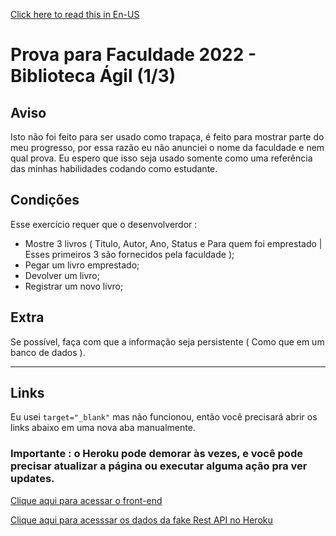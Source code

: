 <a href="https://github.com/marcosRoos/school-exam-2022-agile-library/blob/main/README.md">Click here to read this in En-US</a>

# Prova para Faculdade 2022 - Biblioteca Ágil (1/3)

## Aviso
Isto não foi feito para ser usado como trapaça, é feito para mostrar parte do meu progresso, por essa razão eu não anunciei o nome da faculdade e nem qual prova. Eu espero que isso seja usado somente como uma referência das minhas habilidades codando como estudante.

## Condições 
Esse exercício requer que o desenvolverdor :
* Mostre 3 livros ( Titulo, Autor, Ano, Status e Para quem foi emprestado | Esses primeiros 3 são fornecidos pela faculdade );
* Pegar um livro emprestado;
* Devolver um livro;
* Registrar um novo livro;

## Extra
Se possível, faça com que a informação seja persistente ( Como que em um banco de dados ).

<hr>

## Links

Eu usei `target="_blank"` mas não funcionou, então você precisará abrir os links abaixo em uma nova aba manualmente.

### Importante : o Heroku pode demorar às vezes, e você pode precisar atualizar a página ou executar alguma ação pra ver updates.

<a href="https://marcosroos.github.io/school-exam-2022-agile-library/" target="_blank" >Clique aqui para acessar o front-end</a>

<a href="https://biblioteca-agil.herokuapp.com/" target="_blank" >Clique aqui para acesssar os dados da fake Rest API no Heroku</a>
